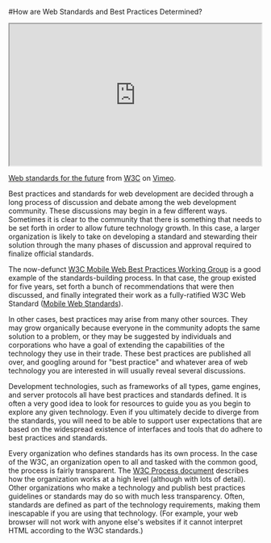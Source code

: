 #How are Web Standards and Best Practices Determined?

<p style="text-align: center;"><iframe src="https://player.vimeo.com/video/110256895" width="500" height="281" allowfullscreen="allowfullscreen" webkitallowfullscreen="webkitallowfullscreen" mozallowfullscreen="mozallowfullscreen"></iframe></p>
<p><a href="http://vimeo.com/110256895">Web standards for the future</a> from <a href="http://vimeo.com/w3c">W3C</a> on <a href="https://vimeo.com">Vimeo</a>.</p>
<p style="text-align: left;">Best practices and standards for web development are decided through a long process of discussion and debate among the web development community. These discussions may begin in a few different ways. Sometimes it is clear to the community that there is something that needs to be set forth in order to allow future technology growth. In this case, a larger organization is likely to take on developing a standard and stewarding their solution through the many phases of discussion and approval required to finalize official standards.</p>
<p style="text-align: left;">The now-defunct <a href="http://www.w3.org/2005/MWI/BPWG/">W3C Mobile Web Best Practices Working Group</a> is a good example of the standards-building process. In that case, the group existed for five years, set forth a bunch of recommendations that were then discussed, and finally integrated their work as a fully-ratified W3C Web Standard (<a href="http://www.w3.org/standards/webdesign/mobilweb">Mobile Web Standards</a>).</p>
<p style="text-align: left;">In other cases, best practices may arise from many other sources. They may grow organically because everyone in the community adopts the same solution to a problem, or they may be suggested by individuals and corporations who have a goal of extending the capabilities of the technology they use in their trade. These best practices are published all over, and googling around for "best practice" and whatever area of web technology you are interested in will usually reveal several discussions.&nbsp;</p>
<p style="text-align: left;">Development technologies, such as frameworks of all types, game engines, and server protocols all have best practices and standards defined. It is often a very good idea to look for resources to guide you as you begin to explore any given technology. Even if you ultimately decide to diverge from the standards, you will need to be able to support user expectations that are based on the widespread existence of interfaces and tools that do adhere to best practices and standards.</p>
<p style="text-align: left;">Every organization who defines standards has its own process. In the case of the W3C, an organization open to all and tasked with the common good, the process is fairly transparent. The <a href="http://www.w3.org/2005/10/Process-20051014/">W3C Process document</a> describes how the organization works at a high level (although with lots of detail). Other organizations who make a technology and publish best practices guidelines or standards may do so with much less transparency. Often, standards are defined as part of the technology requirements, making them inescapable if you are using that technology. (For example, your web browser will not work with anyone else's websites if it cannot interpret HTML according to the W3C standards.)</p>